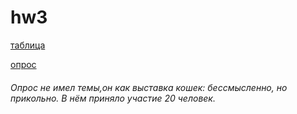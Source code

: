 # hw3
[таблица](https://docs.google.com/spreadsheets/d/18WqQwoD87Et_jQBhRKuXXDCAZzjQYhnK_dJm9izinIY/edit?usp=sharing)

[опрос](https://docs.google.com/forms/d/e/1FAIpQLSdt02BE6YdNgt4kT3yTZpg1a4hWfeQyZDatKWZnexHejWAKzA/viewform?usp=sf_link)
 
###### Опрос не имел темы,он как выставка кошек: бессмысленно, но прикольно. В нём приняло участие 20 человек.
